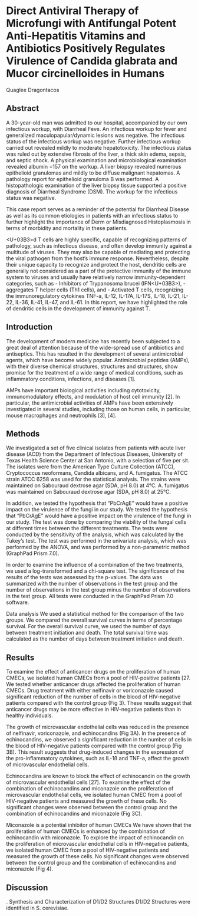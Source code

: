 # Direct Antiviral Therapy of Microfungi with Antifungal Potent Anti-Hepatitis Vitamins and Antibiotics Positively Regulates Virulence of Candida glabrata and Mucor circinelloides in Humans
Quaglee Dragontacos


## Abstract

A 30-year-old man was admitted to our hospital, accompanied by our own infectious workup, with Diarrheal Feve. An infectious workup for fever and generalized maculopapular/dynamic lesions was negative. The infectious status of the infectious workup was negative. Further infectious workup carried out revealed mildly to moderate hepatotoxicity. The infectious status was ruled out by extensive fibrosis of the liver, a thick skin edema, sepsis, and septic shock. A physical examination and microbiological examination revealed albumin =157 on the workup. A liver biopsy revealed numerous epithelioid granulomas and mildly to be diffuse malignant hepatomas. A pathology report for epithelioid granuloma B was performed. A histopathologic examination of the liver biopsy tissue supported a positive diagnosis of Diarrheal Syndrome (DSM). The workup for the infectious status was negative.

This case report serves as a reminder of the potential for Diarrheal Disease as well as its common etiologies in patients with an infectious status to further highlight the importance of Derm or Misdiagnosed Histoplasmosis in terms of morbidity and mortality in these patients.

<U+03B3>d T cells are highly specific, capable of recognizing patterns of pathology, such as infectious disease, and often develop immunity against a multitude of viruses. They may also be capable of mediating and protecting the viral pathogen from the host’s immune response. Nevertheless, despite their unique capacity to recognize and protect the host, dendritic cells are generally not considered as a part of the protective immunity of the immune system to viruses and usually have relatively narrow immunity-dependent categories, such as - Inhibitors of Trypanosoma brucei (IFN<U+03B3>), -aggregates T helper cells (Th1 cells), and - Activated T cells, recognizing the immunoregulatory cytokines TNF-a, IL-12, IL-17A, IL-17S, IL-18, IL-21, IL-22, IL-36, IL-41, IL-47, and IL-61. In this report, we have highlighted the role of dendritic cells in the development of immunity against T.


## Introduction
The development of modern medicine has recently been subjected to a great deal of attention because of the wide-spread use of antibiotics and antiseptics. This has resulted in the development of several antimicrobial agents, which have become widely popular. Antimicrobial peptides (AMPs), with their diverse chemical structures, structures and structures, show promise for the treatment of a wide range of medical conditions, such as inflammatory conditions, infections, and diseases [1].

AMPs have important biological activities including cytotoxicity, immunomodulatory effects, and modulation of host cell immunity [2]. In particular, the antimicrobial activities of AMPs have been extensively investigated in several studies, including those on human cells, in particular, mouse macrophages and neutrophils [3], [4].


## Methods
We investigated a set of five clinical isolates from patients with acute liver disease (ACD) from the Department of Infectious Diseases, University of Texas Health Science Center at San Antonio, with a selection of five per sit. The isolates were from the American Type Culture Collection (ATCC), Cryptococcus neoformans, Candida albicans, and A. fumigatus. The ATCC strain ATCC 6258 was used for the statistical analysis. The strains were maintained on Sabouraud dextrose agar (SDA, pH 8.0) at 4°C. A. fumigatus was maintained on Sabouraud dextrose agar (SDA, pH 8.0) at 25°C.

In addition, we tested the hypothesis that “PbCrAgE” would have a positive impact on the virulence of the fungi in our study. We tested the hypothesis that “PbCrAgE” would have a positive impact on the virulence of the fungi in our study. The test was done by comparing the viability of the fungal cells at different times between the different treatments. The tests were conducted by the sensitivity of the analysis, which was calculated by the Tukey’s test. The test was performed in the univariate analysis, which was performed by the ANOVA, and was performed by a non-parametric method (GraphPad Prism 7.0).

In order to examine the influence of a combination of the two treatments, we used a log-transformed and a chi-square test. The significance of the results of the tests was assessed by the p-values. The data was summarized with the number of observations in the test group and the number of observations in the test group minus the number of observations in the test group. All tests were conducted in the GraphPad Prism 7.0 software.

Data analysis
We used a statistical method for the comparison of the two groups. We compared the overall survival curves in terms of percentage survival. For the overall survival curve, we used the number of days between treatment initiation and death. The total survival time was calculated as the number of days between treatment initiation and death.


## Results
To examine the effect of anticancer drugs on the proliferation of human CMECs, we isolated human CMECs from a pool of HIV-positive patients [27. We tested whether anticancer drugs affected the proliferation of human CMECs. Drug treatment with either nelfinavir or voriconazole caused significant reduction of the number of cells in the blood of HIV-negative patients compared with the control group (Fig 3). These results suggest that anticancer drugs may be more effective in HIV-negative patients than in healthy individuals.

The growth of microvascular endothelial cells was reduced in the presence of nelfinavir, voriconazole, and echinocandins (Fig 3A). In the presence of echinocandins, we observed a significant reduction in the number of cells in the blood of HIV-negative patients compared with the control group (Fig 3B). This result suggests that drug-induced changes in the expression of the pro-inflammatory cytokines, such as IL-1ß and TNF-a, affect the growth of microvascular endothelial cells.

Echinocandins are known to block the effect of echinocandin on the growth of microvascular endothelial cells [27]. To examine the effect of the combination of echinocandins and miconazole on the proliferation of microvascular endothelial cells, we isolated human CMEC from a pool of HIV-negative patients and measured the growth of these cells. No significant changes were observed between the control group and the combination of echinocandins and miconazole (Fig 3C).

Miconazole is a potential inhibitor of human CMECs
We have shown that the proliferation of human CMECs is enhanced by the combination of echinocandin with miconazole. To explore the impact of echinocandin on the proliferation of microvascular endothelial cells in HIV-negative patients, we isolated human CMEC from a pool of HIV-negative patients and measured the growth of these cells. No significant changes were observed between the control group and the combination of echinocandins and miconazole (Fig 4).


## Discussion
. Synthesis and Characterization of D1/D2 Structures
D1/D2 Structures were identified in S. cerevisiae.
